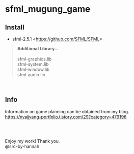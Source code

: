 # sfml_mugung_game

## Install
* sfml-2.5.1 <<https://github.com/SFML/SFML>>
> <b>Additional Library...</b> <br><br> sfml-graphics.lib <br> sfml-system.lib <br> sfml-window.lib <br> sfml-audio.lib
<br>

## Info
Information on game planning can be obtained from my blog.
<br>https://nyajjyang-portfolio.tistory.com/29?category=479196

<br><br>

Enjoy my work! Thank you.
<br>@src-by-hannah
